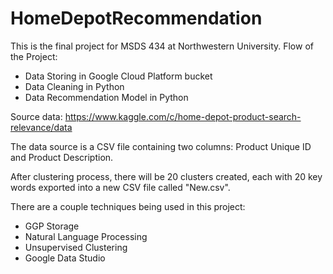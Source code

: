 # HomeDepotRecommendation
This is the final project for MSDS 434 at Northwestern University. 
Flow of the Project:
- Data Storing in Google Cloud Platform bucket
- Data Cleaning in Python
- Data Recommendation Model in Python

Source data: https://www.kaggle.com/c/home-depot-product-search-relevance/data

The data source is a CSV file containing two columns: Product Unique ID and Product Description. 

After clustering process, there will be 20 clusters created, each with 20 key words exported into a new CSV file called "New.csv".  

There are a couple techniques being used in this project: 
- GGP Storage 
- Natural Language Processing
- Unsupervised Clustering
- Google Data Studio
